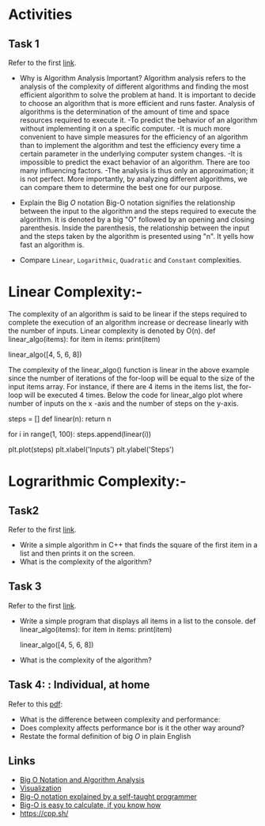 # Activities

## Task 1

Refer to the first [link](#links).

- Why is Algorithm Analysis Important?
Algorithm analysis refers to the analysis of the complexity of different algorithms and finding the most efficient algorithm to solve the problem at hand. It is important to decide to choose an algorithm that is more efficient and runs faster.
Analysis of algorithms is the determination of the amount of time and space resources required to execute it.
   -To predict the behavior of an algorithm without implementing it on a specific computer.
    -It is much more convenient to have simple measures for the efficiency of an algorithm than to implement the algorithm and test the efficiency every time a certain parameter in the underlying computer system changes.
    -It is impossible to predict the exact behavior of an algorithm. There are too many influencing factors.
    -The analysis is thus only an approximation; it is not perfect.
    More importantly, by analyzing different algorithms, we can compare them to determine the best one for our purpose.
- Explain the Big $O$ notation
Big-O notation signifies the relationship between the input to the algorithm and the steps required to execute the algorithm. It is denoted by a big "O" followed by an opening and closing parenthesis. Inside the parenthesis, the relationship between the input and the steps taken by the algorithm is presented using "n". It yells how fast an algorithm is.

- Compare `Linear`, `Logarithmic`, `Quadratic` and `Constant` complexities.
# Linear Complexity:- 
The complexity of an algorithm is said to be linear if the steps required to complete the execution of an algorithm increase or decrease linearly with the number of inputs. Linear complexity is denoted by O(n).
def linear_algo(items):
    for item in items:
        print(item)

linear_algo([4, 5, 6, 8])

The complexity of the linear_algo() function is linear in the above example since the number of iterations of the for-loop will be equal to the size of the input items array. For instance, if there are 4 items in the items list, the for-loop will be executed 4 times.
Below the code for linear_algo plot where number of inputs on the x -axis and the number of steps on the y-axis.

steps = []
def linear(n):
    return n
    
for i in range(1, 100):
    steps.append(linear(i))
    
plt.plot(steps)
plt.xlabel('Inputs')
plt.ylabel('Steps')



# Lograrithmic Complexity:-

## Task2

Refer to the first [link](#links).

- Write a simple algorithm in C++ that finds the square of the first item in a list and then prints it on the screen.
- What is the complexity of the algorithm?

## Task 3

Refer to the first [link](#links).

- Write a simple program that displays all items in a list to the console.
   def linear_algo(items):
    for item in items:
        print(item)

   linear_algo([4, 5, 6, 8])

- What is the complexity of the algorithm?

## Task 4: : Individual, at home

Refer to this [pdf](./big_o.pdf):

- What is the difference between complexity and performance:
- Does complexity affects performance bor is it the other way around?
- Restate the formal definition of big $O$ in plain English

## Links

- [Big O Notation and Algorithm Analysis ](https://stackabuse.com/big-o-notation-and-algorithm-analysis-with-python-examples/)
- [Visualization](https://www.cs.usfca.edu/~galles/visualization/Search.html)
- [Big-O notation explained by a self-taught programmer](https://justin.abrah.ms/computer-science/big-o-notation-explained.html)
- [Big-O is easy to calculate, if you know how](https://justin.abrah.ms/computer-science/how-to-calculate-big-o.html)
- https://cpp.sh/

